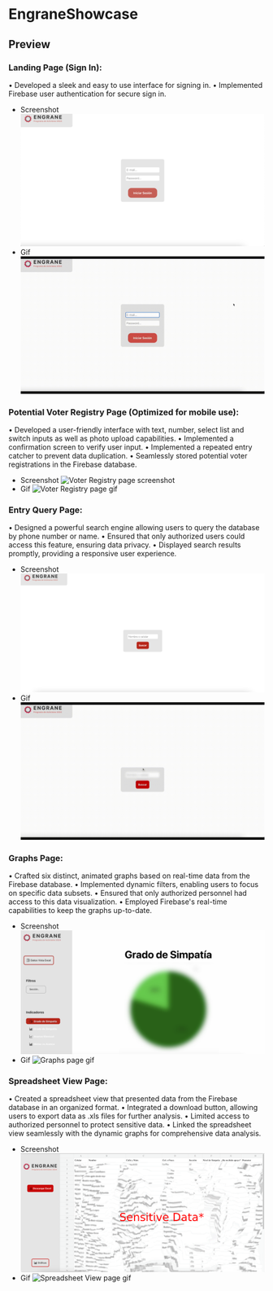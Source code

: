 # EngraneShowcase

## Preview

### Landing Page (Sign In):

• Developed a sleek and easy to use interface for signing in.
• Implemented Firebase user authentication for secure sign in.

- Screenshot
![Sign In page screenshot](./assets/signInScreenshot.png)
- Gif
![Sign In page gif](./assets/signInVideo.gif)

### Potential Voter Registry Page (Optimized for mobile use):

• Developed a user-friendly interface with text, number, select list and switch inputs as well as photo upload capabilities.
• Implemented a confirmation screen to verify user input.
• Implemented a repeated entry catcher to prevent data duplication.
• Seamlessly stored potential voter registrations in the Firebase database.

- Screenshot
![Voter Registry page screenshot](./assets/voterRegistryPageScreenshot.png)
- Gif
![Voter Registry page gif](./assets/potentialVoterRegistryVideo.gif)

### Entry Query Page:

• Designed a powerful search engine allowing users to query the database by phone number or name.
• Ensured that only authorized users could access this feature, ensuring data privacy.
• Displayed search results promptly, providing a responsive user experience.

- Screenshot
![Entry Query page screenshot](./assets/searcherScreenshot.png)
- Gif
![Entry Query page gif](./assets/searcherVideo.gif)

### Graphs Page:

• Crafted six distinct, animated graphs based on real-time data from the Firebase database.
• Implemented dynamic filters, enabling users to focus on specific data subsets.
• Ensured that only authorized personnel had access to this data visualization.
• Employed Firebase's real-time capabilities to keep the graphs up-to-date.

- Screenshot
![Graphs page screenshot](./assets/graphsScreenshot.png)
- Gif
![Graphs page gif](./assets/graphsVideo.gif)

### Spreadsheet View Page:

• Created a spreadsheet view that presented data from the Firebase database in an organized format.
• Integrated a download button, allowing users to export data as .xls files for further analysis.
• Limited access to authorized personnel to protect sensitive data.
• Linked the spreadsheet view seamlessly with the dynamic graphs for comprehensive data analysis.

- Screenshot
![Spreadsheet View page screenshot](./assets/sheetviewScreenshot.png)
- Gif
![Spreadsheet View page gif](./assets/sheetviewVideo.gif)
